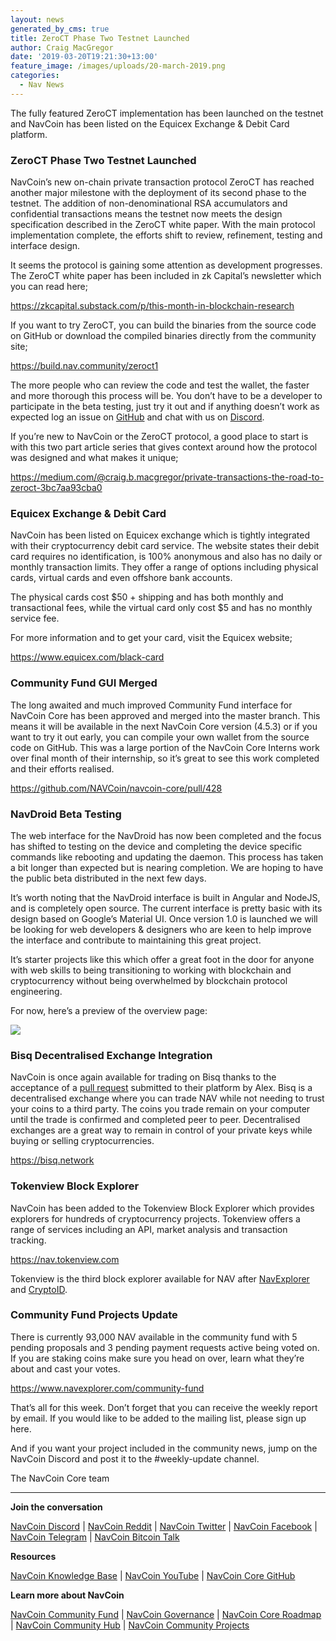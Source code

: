 ```yaml
---
layout: news
generated_by_cms: true
title: ZeroCT Phase Two Testnet Launched
author: Craig MacGregor
date: '2019-03-20T19:21:30+13:00'
feature_image: /images/uploads/20-march-2019.png
categories:
  - Nav News
---
```

The fully featured ZeroCT implementation has been launched on the testnet and NavCoin has been listed on the Equicex Exchange & Debit Card platform.

<!--more-->

### ZeroCT Phase Two Testnet Launched

NavCoin’s new on-chain private transaction protocol ZeroCT has reached another major milestone with the deployment of its second phase to the testnet. The addition of non-denominational RSA accumulators and confidential transactions means the testnet now meets the design specification described in the ZeroCT white paper. With the main protocol implementation complete, the efforts shift to review, refinement, testing and interface design.

It seems the protocol is gaining some attention as development progresses. The ZeroCT white paper has been included in zk Capital’s newsletter which you can read here;

<https://zkcapital.substack.com/p/this-month-in-blockchain-research>  

If you want to try ZeroCT, you can build the binaries from the source code on GitHub or download the compiled binaries directly from the community site;

<https://build.nav.community/zeroct1>

The more people who can review the code and test the wallet, the faster and more thorough this process will be. You don’t have to be a developer to participate in the beta testing, just try it out and if anything doesn’t work as expected log an issue on [GitHub](https://github.com/navcoin/navcoin-core) and chat with us on [Discord](https://discord.gg/y4Vu9jw).

If you’re new to NavCoin or the ZeroCT protocol, a good place to start is with this two part article series that gives context around how the protocol was designed and what makes it unique;

[https://medium.com/@craig.b.macgregor/private-transactions-the-road-to-zeroct-3bc7aa93cba0 ](https://medium.com/@craig.b.macgregor/private-transactions-the-road-to-zeroct-3bc7aa93cba0)

### Equicex Exchange & Debit Card

NavCoin has been listed on Equicex exchange which is tightly integrated with their cryptocurrency debit card service. The website states their debit card requires no identification, is 100% anonymous and also has no daily or monthly transaction limits. They offer a range of options including physical cards, virtual cards and even offshore bank accounts.

The physical cards cost $50 + shipping and has both monthly and transactional fees, while the virtual card only cost $5 and has no monthly service fee.

For more information and to get your card, visit the Equicex website;

<https://www.equicex.com/black-card> 

### Community Fund GUI Merged

The long awaited and much improved Community Fund interface for NavCoin Core has been approved and merged into the master branch. This means it will be available in the next NavCoin Core version (4.5.3) or if you want to try it out early, you can compile your own wallet from the source code on GitHub. This was a large portion of the NavCoin Core Interns work over final month of their internship, so it’s great to see this work completed and their efforts realised.

[https://github.com/NAVCoin/navcoin-core/pull/428 ](https://github.com/NAVCoin/navcoin-core/pull/428)

### NavDroid Beta Testing

The web interface for the NavDroid has now been completed and the focus has shifted to testing on the device and completing the device specific commands like rebooting and updating the daemon. This process has taken a bit longer than expected but is nearing completion. We are hoping to have the public beta distributed in the next few days.

It’s worth noting that the NavDroid interface is built in Angular and NodeJS, and is completely open source. The current interface is pretty basic with its design based on Google’s Material UI. Once version 1.0 is launched we will be looking for web developers & designers who are keen to help improve the interface and contribute to maintaining this great project. 

It’s starter projects like this which offer a great foot in the door for anyone with web skills to being transitioning to working with blockchain and cryptocurrency without being overwhelmed by blockchain protocol engineering. 

For now, here’s a preview of the overview page:

![](/images/uploads/navdroid-0.1.png)

### Bisq Decentralised Exchange Integration

NavCoin is once again available for trading on Bisq thanks to the acceptance of a [pull request](https://github.com/bisq-network/bisq/pull/2527#event-2213126045) submitted to their platform by Alex. Bisq is a decentralised exchange where you can trade NAV while not needing to trust your coins to a third party. The coins you trade remain on your computer until the trade is confirmed and completed peer to peer. Decentralised exchanges are a great way to remain in control of your private keys while buying or selling cryptocurrencies.

<https://bisq.network> 

### Tokenview Block Explorer

NavCoin has been added to the Tokenview Block Explorer which provides explorers for hundreds of cryptocurrency projects. Tokenview offers a range of services including an API, market analysis and transaction tracking.

https://nav.tokenview.com 

Tokenview is the third block explorer available for NAV after [NavExplorer](https://www.navexplorer.com/) and [CryptoID](https://chainz.cryptoid.info/nav/).

### Community Fund Projects Update

There is currently 93,000 NAV available in the community fund with 5 pending proposals and 3 pending payment requests active being voted on. If you are staking coins make sure you head on over, learn what they’re about and cast your votes.

<https://www.navexplorer.com/community-fund>

That’s all for this week. Don’t forget that you can receive the weekly report by email. If you would like to be added to the mailing list, please sign up here. 

And if you want your project included in the community news, jump on the NavCoin Discord and post it to the #weekly-update channel.

The NavCoin Core team

- - -

**Join the conversation**

[NavCoin&nbsp;Discord](https://discord.gg/y4Vu9jw) | [NavCoin&nbsp;Reddit](https://www.reddit.com/r/NavCoin) | [NavCoin&nbsp;Twitter](https://twitter.com/NavCoin) | [NavCoin&nbsp;Facebook](https://www.facebook.com/NavCoin/) | [NavCoin&nbsp;Telegram](https://t.me/navcoin) | [NavCoin&nbsp;Bitcoin&nbsp;Talk](https://bitcointalk.org/index.php?topic=679791)

**Resources**

[NavCoin&nbsp;Knowledge&nbsp;Base](https://info.navcoin.org) | [NavCoin&nbsp;YouTube](https://www.youtube.com/NavCoinCore) | [NavCoin&nbsp;Core&nbsp;GitHub](https://github.com/navcoin/navcoin-core)

**Learn more about NavCoin**

[NavCoin&nbsp;Community&nbsp;Fund](https://navcoin.org/en/community-fund) | [NavCoin&nbsp;Governance](https://navcoin.org/en/governance) | [NavCoin&nbsp;Core&nbsp;Roadmap](https://navcoin.org/en/roadmap) | [NavCoin Community&nbsp;Hub](https://navhub.org) | [NavCoin&nbsp;Community&nbsp;Projects](https://navhub.org/projects)
